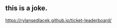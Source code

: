 this is a joke.
-----------------------------------------------
https://rylansedlacek.github.io/ticket-leaderboard/
